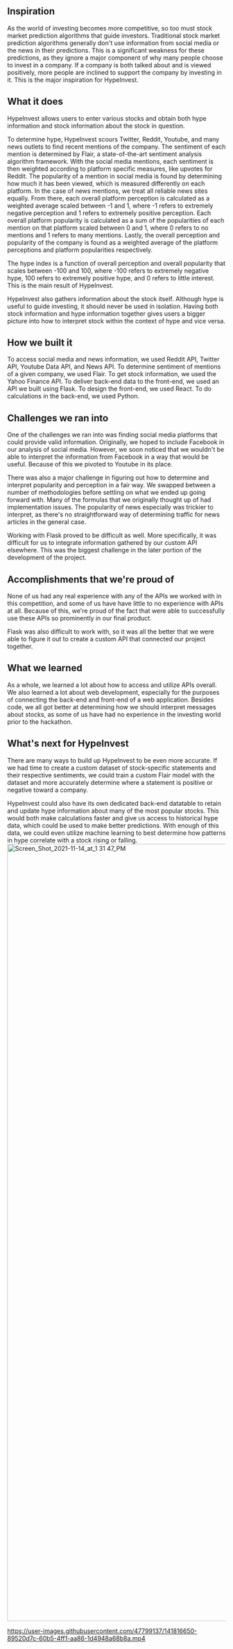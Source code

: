 ## Inspiration

As the world of investing becomes more competitive, so too must stock market prediction algorithms that guide investors. Traditional stock market prediction algorithms generally don't use information from social media or the news in their predictions. This is a significant weakness for these predictions, as they ignore a major component of why many people choose to invest in a company. If a company is both talked about and is viewed positively, more people are inclined to support the company by investing in it. This is the major inspiration for HypeInvest.

## What it does

HypeInvest allows users to enter various stocks and obtain both hype information and stock information about the stock in question.

To determine hype, HypeInvest scours Twitter, Reddit, Youtube, and many news outlets to find recent mentions of the company. The sentiment of each mention is determined by Flair, a state-of-the-art sentiment analysis algorithm framework. With the social media mentions, each sentiment is then weighted according to platform specific measures, like upvotes for Reddit. The popularity of a mention in social media is found by determining how much it has been viewed, which is measured differently on each platform. In the case of news mentions, we treat all reliable news sites equally. From there, each overall platform perception is calculated as a weighted average scaled between -1 and 1, where -1 refers to extremely negative perception and 1 refers to extremely positive perception. Each overall platform popularity is calculated as a sum of the popularities of each mention on that platform scaled between 0 and 1, where 0 refers to no mentions and 1 refers to many mentions. Lastly, the overall perception and popularity of the company is found as a weighted average of the platform perceptions and platform popularities respectively.

The hype index is a function of overall perception and overall popularity that scales between -100 and 100, where -100 refers to extremely negative hype, 100 refers to extremely positive hype, and 0 refers to little interest. This is the main result of HypeInvest.

HypeInvest also gathers information about the stock itself. Although hype is useful to guide investing, it should never be used in isolation. Having both stock information and hype information together gives users a bigger picture into how to interpret stock within the context of hype and vice versa.

## How we built it

To access social media and news information, we used Reddit API, Twitter API, Youtube Data API, and News API. To determine sentiment of mentions of a given company, we used Flair. To get stock information, we used the Yahoo Finance API. To deliver back-end data to the front-end, we used an API we built using Flask. To design the front-end, we used React. To do calculations in the back-end, we used Python.

## Challenges we ran into

One of the challenges we ran into was finding social media platforms that could provide valid information. Originally, we hoped to include Facebook in our analysis of social media. However, we soon noticed that we wouldn't be able to interpret the information from Facebook in a way that would be useful. Because of this we pivoted to Youtube in its place.

There was also a major challenge in figuring out how to determine and interpret popularity and perception in a fair way. We swapped between a number of methodologies before settling on what we ended up going forward with. Many of the formulas that we originally thought up of had implementation issues. The popularity of news especially was trickier to interpret, as there's no straightforward way of determining traffic for news articles in the general case.

Working with Flask proved to be difficult as well. More specifically, it was difficult for us to integrate information gathered by our custom API elsewhere. This was the biggest challenge in the later portion of the development of the project.

## Accomplishments that we're proud of

None of us had any real experience with any of the APIs we worked with in this competition, and some of us have have little to no experience with APIs at all. Because of this, we're proud of the fact that were able to successfully use these APIs so prominently in our final product.

Flask was also difficult to work with, so it was all the better that we were able to figure it out to create a custom API that connected our project together.

## What we learned

As a whole, we learned a lot about how to access and utilize APIs overall. We also learned a lot about web development, especially for the purposes of connecting the back-end and front-end of a web application. Besides code, we all got better at determining how we should interpret messages about stocks, as some of us have had no experience in the investing world prior to the hackathon.

## What's next for HypeInvest

There are many ways to build up HypeInvest to be even more accurate. If we had time to create a custom dataset of stock-specific statements and their respective sentiments, we could train a custom Flair model with the dataset and more accurately determine where a statement is positive or negative toward a company.

HypeInvest could also have its own dedicated back-end datatable to retain and update hype information about many of the most popular stocks. This would both make calculations faster and give us access to historical hype data, which could be used to make better predictions. With enough of this data, we could even utilize machine learning to best determine how patterns in hype correlate with a stock rising or falling.<img width="1792" alt="Screen_Shot_2021-11-14_at_1 31 47_PM" src="https://user-images.githubusercontent.com/47799137/141816514-ce1de958-5f1a-486d-b132-5c7b9a7d63d7.png">


https://user-images.githubusercontent.com/47799137/141816650-89520d7c-60b5-4ff1-aa86-1d4948a68b8a.mp4
